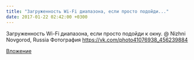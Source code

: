 ```yaml
---
title: "Загруженность Wi-Fi диапазона, если просто подойди..."
date: 2017-01-22 02:42:00 +0300
---
```


Загруженность Wi-Fi диапазона, если просто подойди к окну. @ Nizhni Novgorod, Russia
Фотография
https://vk.com/photo41076938_456239884

[Вложение](https://vk.com/photo41076938_456239884)
